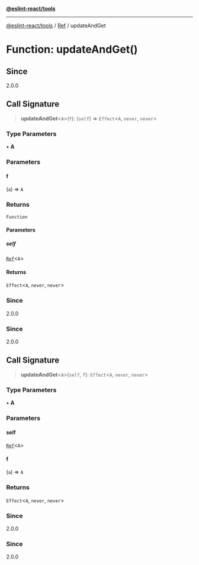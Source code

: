 [**@eslint-react/tools**](../../../README.md)

***

[@eslint-react/tools](../../../README.md) / [Ref](../README.md) / updateAndGet

# Function: updateAndGet()

## Since

2.0.0

## Call Signature

> **updateAndGet**\<`A`\>(`f`): (`self`) => `Effect`\<`A`, `never`, `never`\>

### Type Parameters

• **A**

### Parameters

#### f

(`a`) => `A`

### Returns

`Function`

#### Parameters

##### self

[`Ref`](../interfaces/Ref.md)\<`A`\>

#### Returns

`Effect`\<`A`, `never`, `never`\>

### Since

2.0.0

### Since

2.0.0

## Call Signature

> **updateAndGet**\<`A`\>(`self`, `f`): `Effect`\<`A`, `never`, `never`\>

### Type Parameters

• **A**

### Parameters

#### self

[`Ref`](../interfaces/Ref.md)\<`A`\>

#### f

(`a`) => `A`

### Returns

`Effect`\<`A`, `never`, `never`\>

### Since

2.0.0

### Since

2.0.0
